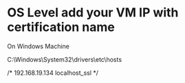 # OS Level add your VM IP with certification name

On Windows Machine 

C:\Windows\System32\drivers\etc\hosts

/*
192.168.19.134 localhost_ssl 
*/
